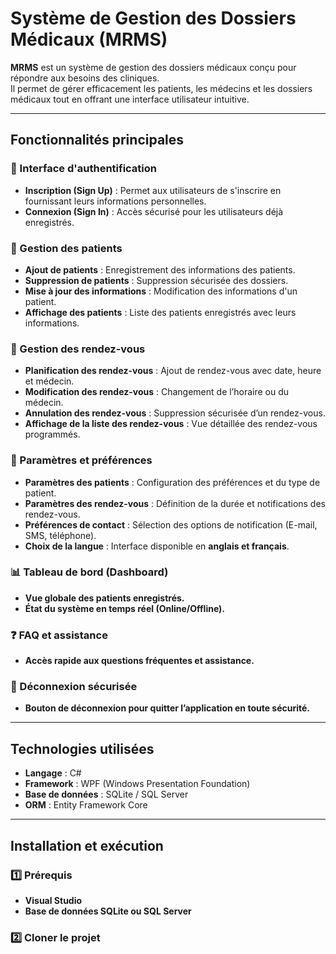 # Système de Gestion des Dossiers Médicaux (MRMS)

**MRMS** est un système de gestion des dossiers médicaux conçu pour répondre aux besoins des cliniques.  
Il permet de gérer efficacement les patients, les médecins et les dossiers médicaux tout en offrant une interface utilisateur intuitive.

---

## Fonctionnalités principales

### 🔐 Interface d'authentification
- **Inscription (Sign Up)** : Permet aux utilisateurs de s'inscrire en fournissant leurs informations personnelles.
- **Connexion (Sign In)** : Accès sécurisé pour les utilisateurs déjà enregistrés.

### 🏥 Gestion des patients
- **Ajout de patients** : Enregistrement des informations des patients.
- **Suppression de patients** : Suppression sécurisée des dossiers.
- **Mise à jour des informations** : Modification des informations d'un patient.
- **Affichage des patients** : Liste des patients enregistrés avec leurs informations.

### 📆 Gestion des rendez-vous
- **Planification des rendez-vous** : Ajout de rendez-vous avec date, heure et médecin.
- **Modification des rendez-vous** : Changement de l’horaire ou du médecin.
- **Annulation des rendez-vous** : Suppression sécurisée d’un rendez-vous.
- **Affichage de la liste des rendez-vous** : Vue détaillée des rendez-vous programmés.

### 📝 Paramètres et préférences
- **Paramètres des patients** : Configuration des préférences et du type de patient.
- **Paramètres des rendez-vous** : Définition de la durée et notifications des rendez-vous.
- **Préférences de contact** : Sélection des options de notification (E-mail, SMS, téléphone).
- **Choix de la langue** : Interface disponible en **anglais et français**.

### 📊 Tableau de bord (Dashboard)
- **Vue globale des patients enregistrés.**
- **État du système en temps réel (Online/Offline).**

### ❓ FAQ et assistance
- **Accès rapide aux questions fréquentes et assistance.**

### 🚪 Déconnexion sécurisée
- **Bouton de déconnexion pour quitter l’application en toute sécurité.**

---

## Technologies utilisées
- **Langage** : C#
- **Framework** : WPF (Windows Presentation Foundation)
- **Base de données** : SQLite / SQL Server
- **ORM** : Entity Framework Core

---

## Installation et exécution

### 1️⃣ Prérequis

- **Visual Studio**
- **Base de données SQLite ou SQL Server**

### 2️⃣ Cloner le projet

